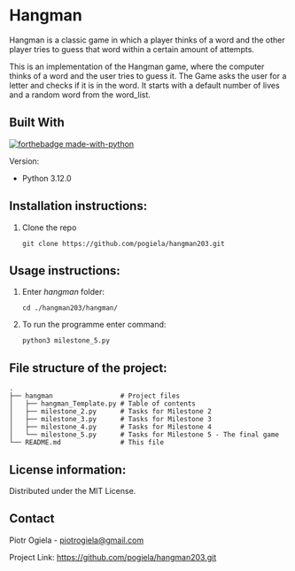 # Hangman
Hangman is a classic game in which a player thinks of a word and the other player tries to guess that word within a certain amount of attempts.

This is an implementation of the Hangman game, where the computer thinks of a word and the user tries to guess it. The Game asks the user for a letter and checks if it is in the word. It starts with a default number of lives and a random word from the word_list.


## Built With

[![forthebadge made-with-python](http://ForTheBadge.com/images/badges/made-with-python.svg)](https://www.python.org/)

Version:
- Python 3.12.0

## Installation instructions:

1. Clone the repo
    ```
    git clone https://github.com/pogiela/hangman203.git
    ```

## Usage instructions:

1. Enter *hangman* folder:
    ```
    cd ./hangman203/hangman/
    ```
2. To run the programme enter command:
    ```
    python3 milestone_5.py
    ```

## File structure of the project:
```
.
├── hangman                 # Project files
│   ├── hangman_Template.py # Table of contents
│   ├── milestone_2.py      # Tasks for Milestone 2
│   ├── milestone_3.py      # Tasks for Milestone 3
│   ├── milestone_4.py      # Tasks for Milestone 4
│   └── milestone_5.py      # Tasks for Milestone 5 - The final game
└── README.md               # This file
```

## License information:
Distributed under the MIT License. 

## Contact
Piotr Ogiela - piotrogiela@gmail.com

Project Link: https://github.com/pogiela/hangman203.git

